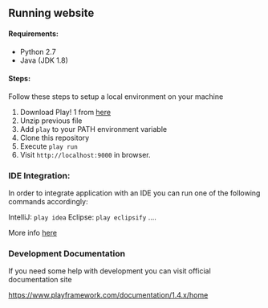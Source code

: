## Running website  


#### Requirements:

- Python 2.7
- Java (JDK 1.8)

#### Steps:

Follow these steps to setup a local environment on your machine

1. Download Play! 1 from [here](https://downloads.typesafe.com/play/1.4.4/play-1.4.4.zip)
2. Unzip previous file
3. Add `play` to your PATH environment variable
4. Clone this repository
5. Execute `play run`
6. Visit `http://localhost:9000` in browser.

### IDE Integration:

In order to integrate application with an IDE you can run one of the following commands accordingly:

IntelliJ: `play idea`
Eclipse: `play eclipsify`
....

More info [here](https://www.playframework.com/documentation/1.4.x/ide)


### Development Documentation

If you need some help with development you can visit official documentation site

https://www.playframework.com/documentation/1.4.x/home
